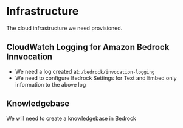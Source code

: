 # Infrastructure

The cloud infrastructure we need provisioned.

## CloudWatch Logging for Amazon Bedrock Innvocation

- We need a log created at: `/bedrock/invocation-logging`
- We need to configure Bedrock Settings for Text and Embed only information to the above log

## Knowledgebase 

We will need to create a knowledgebase in Bedrock